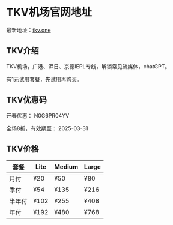 # TKV机场官网地址

最新地址：[tkv.one](https://portal.tkv.one/aff.php?aff=806)

## TKV介绍

TKV机场，广港、沪日、京德IEPL专线，解锁常见流媒体，chatGPT。

有1元试用套餐，先试用再购买。

## TKV优惠码

开春优惠： N0G6PR04YV

全场8折，有效期至： 2025-03-31

## TKV价格

|套餐|Lite|Medium|Large|
|----|----|----|----|
|月付|¥20|¥50|¥80|
|季付|¥54|¥135|¥216|
|半年付|¥102|¥255|¥408|
|年付|¥192|¥480|¥768|
